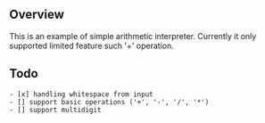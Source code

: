 ## Overview 

This is an example of simple arithmetic interpreter. Currently it only supported limited feature such '+' operation.

## Todo
    - [x] handling whitespace from input
    - [] support basic operations ('+', '-', '/', '*') 
    - [] support multidigit
